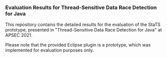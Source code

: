 ### Evaluation Results for Thread-Sensitive Data Race Detection for Java
This repository contains the detailed results for the evaluation of the StaTS prototype, presented in "Thread-Sensitive Data Race Detection for Java" at APSEC 2021.

Please note that the provided Eclipse plugin is a prototype, which was implemented for evaluation purposes only.
